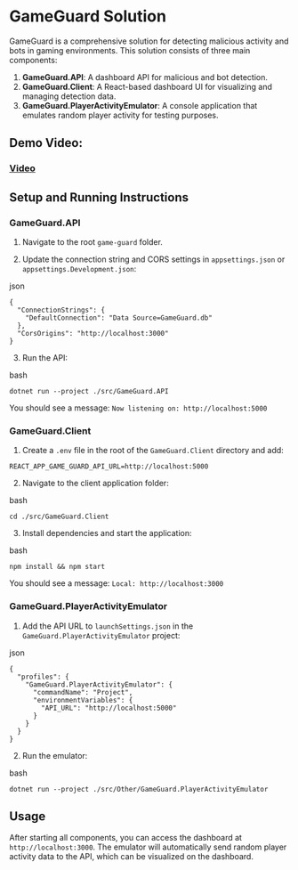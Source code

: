 
# GameGuard Solution

GameGuard is a comprehensive solution for detecting malicious activity and bots in gaming environments. This solution consists of three main components:

1.  **GameGuard.API**: A dashboard API for malicious and bot detection.
2.  **GameGuard.Client**: A React-based dashboard UI for visualizing and managing detection data.
3.  **GameGuard.PlayerActivityEmulator**: A console application that emulates random player activity for testing purposes.

## Demo Video: 
### [Video](https://drive.google.com/file/d/1Rcll3g73ZrgsIyXpG85PC23Qfv-2lc4d/view?usp=sharing)

## Setup and Running Instructions

### GameGuard.API

1.  Navigate to the root  `game-guard`  folder.
    
2.  Update the connection string and CORS settings in  `appsettings.json`  or  `appsettings.Development.json`:
    

json

```
{
  "ConnectionStrings": {
    "DefaultConnection": "Data Source=GameGuard.db"
  },
  "CorsOrigins": "http://localhost:3000"
}
```

3.  Run the API:

bash

```
dotnet run --project ./src/GameGuard.API
```

You should see a message:  `Now listening on: http://localhost:5000`

### GameGuard.Client

1.  Create a  `.env`  file in the root of the  `GameGuard.Client`  directory and add:

```
REACT_APP_GAME_GUARD_API_URL=http://localhost:5000
```

2.  Navigate to the client application folder:

bash

```
cd ./src/GameGuard.Client
```

3.  Install dependencies and start the application:

bash

```
npm install && npm start
```

You should see a message:  `Local: http://localhost:3000`

### GameGuard.PlayerActivityEmulator

1.  Add the API URL to  `launchSettings.json`  in the  `GameGuard.PlayerActivityEmulator`  project:

json

```
{
  "profiles": {
    "GameGuard.PlayerActivityEmulator": {
      "commandName": "Project",
      "environmentVariables": {
        "API_URL": "http://localhost:5000"
      }
    }
  }
}
```

2.  Run the emulator:

bash

```
dotnet run --project ./src/Other/GameGuard.PlayerActivityEmulator
```

## Usage

After starting all components, you can access the dashboard at  `http://localhost:3000`. The emulator will automatically send random player activity data to the API, which can be visualized on the dashboard.